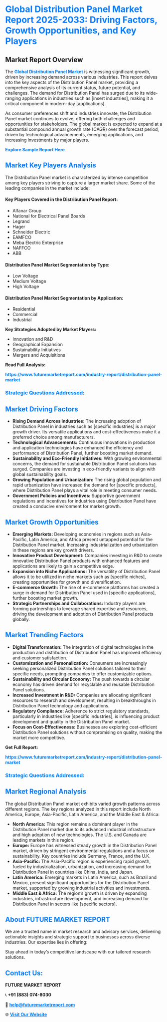 <h1 style="color: #007BFF;">Global Distribution Panel Market Report 2025-2033: Driving Factors, Growth Opportunities, and Key Players</h1>

<section id="overview">
<h2>Market Report Overview</h2>
<p>The <a href="https://www.futuremarketreport.com/industry-report/distribution-panel-market" style="color: #007BFF; text-decoration: none;"><strong>Global Distribution Panel Market</strong></a> is witnessing significant growth, driven by increasing demand across various industries. This report delves into the key aspects of the Distribution Panel market, providing a comprehensive analysis of its current status, future potential, and challenges. The demand for Distribution Panel has surged due to its wide-ranging applications in industries such as [insert industries], making it a critical component in modern-day [applications].</p>
<p>As consumer preferences shift and industries innovate, the Distribution Panel market continues to evolve, offering both challenges and opportunities for stakeholders. The global market is expected to expand at a substantial compound annual growth rate (CAGR) over the forecast period, driven by technological advancements, emerging applications, and increasing investments by major players.</p>
</section>

<section id="overview">
<p><a href="https://www.futuremarketreport.com/request-sample/reportId=82084" style="color: #007BFF; text-decoration: none;"><strong>Explore Sample Report Here</strong></a></p>
</section>

<section id="key-players">
<h2 style="color: #007BFF;">Market Key Players Analysis</h2>
<p>The Distribution Panel market is characterized by intense competition among key players striving to capture a larger market share. Some of the leading companies in the market include:</p>
<h4>Key Players Covered in the Distribution Panel Report:</h4>
<ul><li>Alfanar Group</li><li>National for Electrical Panel Boards</li><li>Legrand</li><li>Hager</li><li>Schneider Electric</li><li>EAMFCO</li><li>Meba Electric Enterprise</li><li>NAFFCO</li><li>ABB</li></ul>
<h4>Distribution Panel Market Segmentation by Type:</h4>
<ul><li>Low Voltage</li><li>Medium Voltage</li><li>High Voltage</li></ul>

<h4>Distribution Panel Market Segmentation by Application:</h4>
<ul><li>Residential</li><li>Commercial</li><li>Industrial</li></ul>
<p><strong>Key Strategies Adopted by Market Players:</strong></p>
<ul>
<li>Innovation and R&D</li>
<li>Geographical Expansion</li>
<li>Sustainability Initiatives</li>
<li>Mergers and Acquisitions</li>
</ul>
</section>

<section>
<p><strong>Read Full Analysis: </strong></p><a href="https://www.futuremarketreport.com/industry-report/distribution-panel-market" style="color: #007BFF; text-decoration: none;"><strong>https://www.futuremarketreport.com/industry-report/distribution-panel-market</strong></a>
<h3 style="color: #007BFF;">Strategic Questions Addressed:</h3>
</section>

<section id="driving-factors">
<h2 style="color: #007BFF;">Market Driving Factors</h2>
<ul>
<li><strong>Rising Demand Across Industries:</strong> The increasing adoption of Distribution Panel in industries such as [specific industries] is a major growth driver. Its versatile applications and cost-effectiveness make it a preferred choice among manufacturers.</li>
<li><strong>Technological Advancements:</strong> Continuous innovations in production and application technologies have enhanced the efficiency and performance of Distribution Panel, further boosting market demand.</li>
<li><strong>Sustainability and Eco-Friendly Initiatives:</strong> With growing environmental concerns, the demand for sustainable Distribution Panel solutions has surged. Companies are investing in eco-friendly variants to align with global sustainability goals.</li>
<li><strong>Growing Population and Urbanization:</strong> The rising global population and rapid urbanization have increased the demand for [specific products], where Distribution Panel plays a vital role in meeting consumer needs.</li>
<li><strong>Government Policies and Incentives:</strong> Supportive government regulations and incentives for industries using Distribution Panel have created a conducive environment for market growth.</li>
</ul>
</section>

<section id="growth-opportunities">
<h2 style="color: #007BFF;">Market Growth Opportunities</h2>
<ul>
<li><strong>Emerging Markets:</strong> Developing economies in regions such as Asia-Pacific, Latin America, and Africa present untapped potential for the Distribution Panel market. Increasing industrialization and urbanization in these regions are key growth drivers.</li>
<li><strong>Innovative Product Development:</strong> Companies investing in R&D to create innovative Distribution Panel products with enhanced features and applications are likely to gain a competitive edge.</li>
<li><strong>Expansion into Niche Applications:</strong> The versatility of Distribution Panel allows it to be utilized in niche markets such as [specific niches], creating opportunities for growth and diversification.</li>
<li><strong>E-commerce Growth:</strong> The rise of e-commerce platforms has created a surge in demand for Distribution Panel used in [specific applications], further boosting market growth.</li>
<li><strong>Strategic Partnerships and Collaborations:</strong> Industry players are forming partnerships to leverage shared expertise and resources, driving the development and adoption of Distribution Panel products globally.</li>
</ul>
</section>

<section id="trending-factors">
<h2 style="color: #007BFF;">Market Trending Factors</h2>
<ul>
<li><strong>Digital Transformation:</strong> The integration of digital technologies in the production and distribution of Distribution Panel has improved efficiency and customer satisfaction.</li>
<li><strong>Customization and Personalization:</strong> Consumers are increasingly seeking personalized Distribution Panel solutions tailored to their specific needs, prompting companies to offer customizable options.</li>
<li><strong>Sustainability and Circular Economy:</strong> The push towards a circular economy has driven demand for recyclable and reusable Distribution Panel solutions.</li>
<li><strong>Increased Investment in R&D:</strong> Companies are allocating significant resources to research and development, resulting in breakthroughs in Distribution Panel technology and applications.</li>
<li><strong>Regulatory Compliance:</strong> Adherence to strict regulatory standards, particularly in industries like [specific industries], is influencing product development and quality in the Distribution Panel market.</li>
<li><strong>Focus on Cost-Effectiveness:</strong> Businesses are exploring cost-efficient Distribution Panel solutions without compromising on quality, making the market more competitive.</li>
</ul>
</section>

<section>
<p><strong>Get Full Report: </strong></p><a href="https://www.futuremarketreport.com/industry-report/distribution-panel-market" style="color: #007BFF; text-decoration: none;"><strong>https://www.futuremarketreport.com/industry-report/distribution-panel-market</strong></a>
<h3 style="color: #007BFF;">Strategic Questions Addressed:</h3>
</section>


<section id="regional-analysis">
<h2 style="color: #007BFF;">Market Regional Analysis</h2>
<p>The global Distribution Panel market exhibits varied growth patterns across different regions. The key regions analyzed in this report include North America, Europe, Asia-Pacific, Latin America, and the Middle East & Africa:</p>
<ul>
<li><strong>North America:</strong> This region remains a dominant player in the Distribution Panel market due to its advanced industrial infrastructure and high adoption of new technologies. The U.S. and Canada are leading markets in this region.</li>
<li><strong>Europe:</strong> Europe has witnessed steady growth in the Distribution Panel market, driven by stringent environmental regulations and a focus on sustainability. Key countries include Germany, France, and the U.K.</li>
<li><strong>Asia-Pacific:</strong> The Asia-Pacific region is experiencing rapid growth, fueled by industrialization, urbanization, and increasing demand for Distribution Panel in countries like China, India, and Japan.</li>
<li><strong>Latin America:</strong> Emerging markets in Latin America, such as Brazil and Mexico, present significant opportunities for the Distribution Panel market, supported by growing industrial activities and investments.</li>
<li><strong>Middle East & Africa:</strong> The region’s growth is driven by expanding industries, infrastructure development, and increasing demand for Distribution Panel in sectors like [specific sectors].</li>
</ul>
</section>

<footer>
<h2 style="color: #007BFF;">About FUTURE MARKET REPORT</h2>
<p>We are a trusted name in market research and advisory services, delivering actionable insights and strategic support to businesses across diverse industries. Our expertise lies in offering:</p>

<p>Stay ahead in today’s competitive landscape with our tailored research solutions.</p>

<h2 style="color: #007BFF;">Contact Us:</h2>
<p><strong>FUTURE MARKET REPORT</strong></p>
<p>📞 <strong>+91 (883) 074-8030</strong></p>
<p>📧 <strong><a href="mailto:help@futuremarketreport.com" style="color: #007BFF;">help@futuremarketreport.com</a></strong></p>
<p>🌐 <strong><a href="https://www.futuremarketreport.com/" style="color: #007BFF;">Visit Our Website</a></strong></p>
</footer>